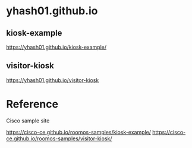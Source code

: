 # yhash01.github.io



## kiosk-example
https://yhash01.github.io/kiosk-example/



## visitor-kiosk
https://yhash01.github.io/visitor-kiosk



# Reference
Cisco sample site

https://cisco-ce.github.io/roomos-samples/kiosk-example/
https://cisco-ce.github.io/roomos-samples/visitor-kiosk/

